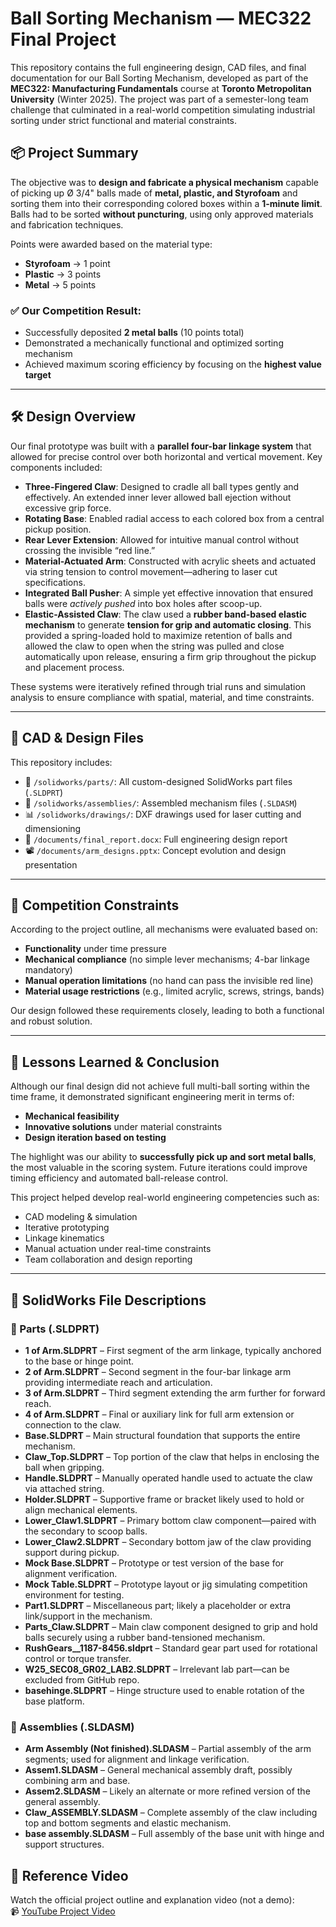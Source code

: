 # Ball Sorting Mechanism — MEC322 Final Project

This repository contains the full engineering design, CAD files, and final documentation for our Ball Sorting Mechanism, developed as part of the **MEC322: Manufacturing Fundamentals** course at **Toronto Metropolitan University** (Winter 2025). The project was part of a semester-long team challenge that culminated in a real-world competition simulating industrial sorting under strict functional and material constraints.

## 📦 Project Summary

The objective was to **design and fabricate a physical mechanism** capable of picking up Ø 3/4" balls made of **metal, plastic, and Styrofoam** and sorting them into their corresponding colored boxes within a **1-minute limit**. Balls had to be sorted **without puncturing**, using only approved materials and fabrication techniques.

Points were awarded based on the material type:
- **Styrofoam** → 1 point
- **Plastic** → 3 points
- **Metal** → 5 points

### ✅ Our Competition Result:
- Successfully deposited **2 metal balls** (10 points total)
- Demonstrated a mechanically functional and optimized sorting mechanism
- Achieved maximum scoring efficiency by focusing on the **highest value target**

---

## 🛠️ Design Overview

Our final prototype was built with a **parallel four-bar linkage system** that allowed for precise control over both horizontal and vertical movement. Key components included:

- **Three-Fingered Claw**: Designed to cradle all ball types gently and effectively. An extended inner lever allowed ball ejection without excessive grip force.
- **Rotating Base**: Enabled radial access to each colored box from a central pickup position.
- **Rear Lever Extension**: Allowed for intuitive manual control without crossing the invisible “red line.”
- **Material-Actuated Arm**: Constructed with acrylic sheets and actuated via string tension to control movement—adhering to laser cut specifications.
- **Integrated Ball Pusher**: A simple yet effective innovation that ensured balls were *actively pushed* into box holes after scoop-up.
- **Elastic-Assisted Claw**: The claw used a **rubber band-based elastic mechanism** to generate **tension for grip and automatic closing**. This provided a spring-loaded hold to maximize retention of balls and allowed the claw to open when the string was pulled and close automatically upon release, ensuring a firm grip throughout the pickup and placement process.

These systems were iteratively refined through trial runs and simulation analysis to ensure compliance with spatial, material, and time constraints.

---

## 📐 CAD & Design Files

This repository includes:

- 🔩 `/solidworks/parts/`: All custom-designed SolidWorks part files (`.SLDPRT`)
- 🧩 `/solidworks/assemblies/`: Assembled mechanism files (`.SLDASM`)
- 📊 `/solidworks/drawings/`: DXF drawings used for laser cutting and dimensioning
- 📄 `/documents/final_report.docx`: Full engineering design report
- 📽 `/documents/arm_designs.pptx`: Concept evolution and design presentation

---

## 🎯 Competition Constraints

According to the project outline, all mechanisms were evaluated based on:
- **Functionality** under time pressure
- **Mechanical compliance** (no simple lever mechanisms; 4-bar linkage mandatory)
- **Manual operation limitations** (no hand can pass the invisible red line)
- **Material usage restrictions** (e.g., limited acrylic, screws, strings, bands)

Our design followed these requirements closely, leading to both a functional and robust solution.

---

## 🧠 Lessons Learned & Conclusion

Although our final design did not achieve full multi-ball sorting within the time frame, it demonstrated significant engineering merit in terms of:
- **Mechanical feasibility**
- **Innovative solutions** under material constraints
- **Design iteration based on testing**

The highlight was our ability to **successfully pick up and sort metal balls**, the most valuable in the scoring system. Future iterations could improve timing efficiency and automated ball-release control.

This project helped develop real-world engineering competencies such as:
- CAD modeling & simulation
- Iterative prototyping
- Linkage kinematics
- Manual actuation under real-time constraints
- Team collaboration and design reporting

---

## 🧩 SolidWorks File Descriptions

### 🔩 Parts (.SLDPRT)
- **1 of Arm.SLDPRT** – First segment of the arm linkage, typically anchored to the base or hinge point.
- **2 of Arm.SLDPRT** – Second segment in the four-bar linkage arm providing intermediate reach and articulation.
- **3 of Arm.SLDPRT** – Third segment extending the arm further for forward reach.
- **4 of Arm.SLDPRT** – Final or auxiliary link for full arm extension or connection to the claw.
- **Base.SLDPRT** – Main structural foundation that supports the entire mechanism.
- **Claw_Top.SLDPRT** – Top portion of the claw that helps in enclosing the ball when gripping.
- **Handle.SLDPRT** – Manually operated handle used to actuate the claw via attached string.
- **Holder.SLDPRT** – Supportive frame or bracket likely used to hold or align mechanical elements.
- **Lower_Claw1.SLDPRT** – Primary bottom claw component—paired with the secondary to scoop balls.
- **Lower_Claw2.SLDPRT** – Secondary bottom jaw of the claw providing support during pickup.
- **Mock Base.SLDPRT** – Prototype or test version of the base for alignment verification.
- **Mock Table.SLDPRT** – Prototype layout or jig simulating competition environment for testing.
- **Part1.SLDPRT** – Miscellaneous part; likely a placeholder or extra link/support in the mechanism.
- **Parts_Claw.SLDPRT** – Main claw component designed to grip and hold balls securely using a rubber band-tensioned mechanism.
- **RushGears__1187-8456.sldprt** – Standard gear part used for rotational control or torque transfer.
- **W25_SEC08_GR02_LAB2.SLDPRT** – Irrelevant lab part—can be excluded from GitHub repo.
- **basehinge.SLDPRT** – Hinge structure used to enable rotation of the base platform.

### 🧩 Assemblies (.SLDASM)
- **Arm Assembly (Not finished).SLDASM** – Partial assembly of the arm segments; used for alignment and linkage verification.
- **Assem1.SLDASM** – General mechanical assembly draft, possibly combining arm and base.
- **Assem2.SLDASM** – Likely an alternate or more refined version of the general assembly.
- **Claw_ASSEMBLY.SLDASM** – Complete assembly of the claw including top and bottom segments and elastic mechanism.
- **base assembly.SLDASM** – Full assembly of the base unit with hinge and support structures.

## 🏁 Reference Video

Watch the official project outline and explanation video (not a demo):  
📹 [YouTube Project Video](https://www.youtube.com/watch?v=mE8JKfSn5WI)
